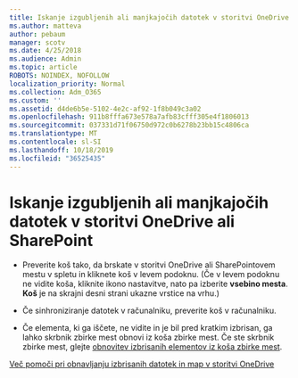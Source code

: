 ```yaml
---
title: Iskanje izgubljenih ali manjkajočih datotek v storitvi OneDrive ali SharePoint
ms.author: matteva
author: pebaum
manager: scotv
ms.date: 4/25/2018
ms.audience: Admin
ms.topic: article
ROBOTS: NOINDEX, NOFOLLOW
localization_priority: Normal
ms.collection: Adm_O365
ms.custom: ''
ms.assetid: d4de6b5e-5102-4e2c-af92-1f8b049c3a02
ms.openlocfilehash: 911b8fffa673e578a7afb83cfff305e4f1806013
ms.sourcegitcommit: 037331d71f06750d972c0b6278b23bb15c4806ca
ms.translationtype: MT
ms.contentlocale: sl-SI
ms.lasthandoff: 10/18/2019
ms.locfileid: "36525435"
---
```

# <a name="find-lost-or-missing-files-in-onedrive-or-sharepoint"></a>Iskanje izgubljenih ali manjkajočih datotek v storitvi OneDrive ali SharePoint

- Preverite koš tako, da brskate v storitvi OneDrive ali SharePointovem mestu v spletu in kliknete koš v levem podoknu. (Če v levem podoknu ne vidite koša, kliknite ikono nastavitve, nato pa izberite **vsebino mesta**. **Koš** je na skrajni desni strani ukazne vrstice na vrhu.) 
    
- Če sinhroniziranje datotek v računalniku, preverite koš v računalniku. 
    
- Če elementa, ki ga iščete, ne vidite in je bil pred kratkim izbrisan, ga lahko skrbnik zbirke mest obnovi iz koša zbirke mest. Če ste skrbnik zbirke mest, glejte [obnovitev izbrisanih elementov iz koša zbirke mest](https://go.microsoft.com/fwlink/?linkid=866439).
    
[Več pomoči pri obnavljanju izbrisanih datotek in map v storitvi OneDrive](https://go.microsoft.com/fwlink/?linkid=872872)
  

